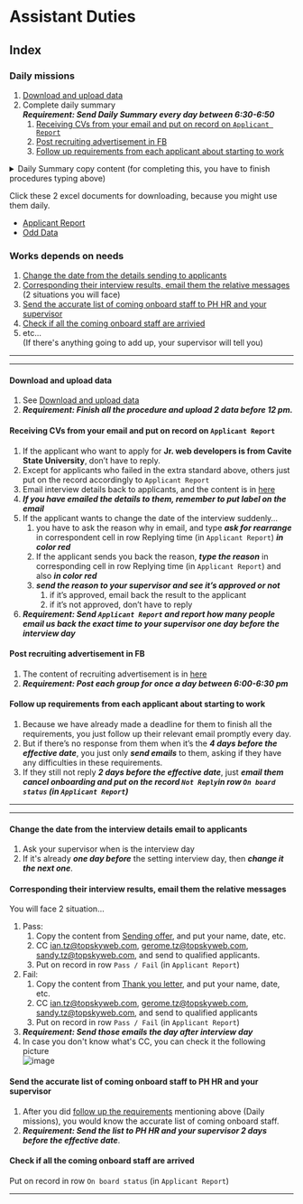 # Assistant Duties
  
## Index  
### Daily missions
1. [Download and upload data](#download_and_upload_data)
1. Complete daily summary  
***Requirement: Send Daily Summary every day between 6:30-6:50***  
    1. [Receiving CVs from your email and put on record on `Applicant Report`](#receiving-cvs-from-your-email-and-put-on-record-on-applicant-report)
    1. [Post recruiting advertisement in FB](#post_recruiting_advertisement_in_fb)
    1. [Follow up requirements from each applicant about starting to work](#follow_up_requirements_from_each_applicant_about_starting_to_work)  
<details>
<summary>Daily Summary copy content  (for completing this, you have to finish procedures typing above)</summary>
<pre><code>
Daily summary:  
FB recruiting AD: posted group number(you can check in history of FB)  
Received CV: number  
Reply and arranged for interviewing: number 
Onboard Staff name list:  
Month date, year  
Xxx(name), complete/yet sending back  
Xxx(name), complete/yet sending back  
Month date, year  
Xxx(name), complete/yet sending back  
Xxx(name), complete/yet sending back  
</code></pre>
</details>  
  
Click these 2 excel documents for downloading, because you might use them daily.  
- [Applicant Report](./recruiting/applicant_report.xlsx "Applicant Report")
- [Odd Data](./download_and_upload_data/odd_data.xlsx "Odd Data")
  
  

### Works depends on needs
1. [Change the date from the details sending to applicants](#change_the_date_from_the_interview_details_email_to_applicants)
1. [Corresponding their interview results, email them the relative messages](#corresponding_their_interview_results,_email_them_the_relative_messages)  
  (2 situations you will face)
1. [Send the accurate list of coming onboard staff to PH HR and your supervisor](#send_the_accurate_list_of_coming_onboard_staff_to_PH_HR_and_your_supervisor)
1. [Check if all the coming onboard staff are arrivied](#check_if_all_the_coming_onboard_staff_are_arrived)
1. etc...  
  (If there's anything going to add up, your supervisor will tell you)

  
---
----
#### Download and upload data
1. See [Download and upload data](./download_and_upload_data/download_and_upload_data.md "Download and upload data")
1. ***Requirement: Finish all the procedure and upload 2 data before 12 pm.***  
  
  
#### Receiving CVs from your email and put on record on `Applicant Report`
1. If the applicant who want to apply for **Jr. web developers is from Cavite State University**, don’t have to reply.
1. Except for applicants who failed in the extra standard above, others just put on the record accordingly to `Applicant Report`
1. Email interview details back to applicants, and the content is in [here](./recruiting/hr_copy_content.md/#interview_details "Interview details")
1. ***If you have emailed the details to them, remember to put label on the email***
1. If the applicant wants to change the date of the interview suddenly…
   1. you have to ask the reason why in email, and type ***ask for rearrange*** in correspondent cell in row Replying time (in `Applicant Report`) ***in color red***
   1. If the applicant sends you back the reason, ***type the reason*** in corresponding cell in row Replying time (in `Applicant Report`) and also ***in color red***
   1. ***send the reason to your supervisor and see it’s approved or not***
      1. if it’s approved, email back the result to the applicant
      1. if it’s not approved, don’t have to reply
1. ***Requirement: Send `Applicant Report` and report how many people email us back the exact time to your supervisor one day before the interview day***  
  

#### Post recruiting advertisement in FB
1. The content of recruiting advertisement is in [here](./recruiting/hr_copy_content.md/#recruiting_advertisement "Recruiting advertisement")
1. ***Requirement: Post each group for once a day between 6:00-6:30 pm***  
  

#### Follow up requirements from each applicant about starting to work
1. Because we have already made a deadline for them to finish all the requirements, you just follow up their relevant email promptly every day.
1. But if there’s no response from them when it’s the ***4 days before the effective date***, you just only ***send emails*** to them, asking if they have any difficulties in these requirements.
1. If they still not reply ***2 days before the effective date***, just ***email them cancel onboarding and put on the record `Not Reply`in row `On board status` (in `Applicant Report`)***  
  
---
---
  
#### Change the date from the interview details email to applicants
1. Ask your supervisor when is the interview day
1. If it's already ***one day before*** the setting interview day, then ***change it the next one***.  
  
  
#### Corresponding their interview results, email them the relative messages
You will face 2 situation...
1. Pass: 
   1. Copy the content from [Sending offer](./recruiting/hr_copy_content.md/#jump4 "Sending offer"), and put your name, date, etc. 
   1. CC ian.tz@topskyweb.com, gerome.tz@topskyweb.com, sandy.tz@topskyweb.com, and send to qualified applicants.
   1. Put on record in row `Pass / Fail` (in `Applicant Report`)
1. Fail: 
   1. Copy the content from [Thank you letter](./recruiting/hr_copy_content.md/#thank_you_letter "Thank you letter"), and put your name, date, etc.
   1. CC ian.tz@topskyweb.com, gerome.tz@topskyweb.com, sandy.tz@topskyweb.com, and send to qualified applicants
   1. Put on record in row `Pass / Fail` (in `Applicant Report`)
1. ***Requirement: Send those emails the day after interview day***  
1. In case you don't know what's CC, you can check it the following picture  
![image](https://user-images.githubusercontent.com/62477687/77386558-0dc22180-6dc6-11ea-98fa-d97e5e066c42.png)
  
  
#### Send the accurate list of coming onboard staff to PH HR and your supervisor
1. After you did [follow up the requirements](#follow_up_requirements_from_each_applicant_about_starting_to_work "followed up the requirements") mentioning above (Daily missions), you would know the accurate list of coming onboard staff.  
2. ***Requirement: Send the list to PH HR and your supervisor 2 days before the effective date***.
  
  
#### Check if all the coming onboard staff are arrived
Put on record in row `On board status` (in `Applicant Report`)
  
  
---



















